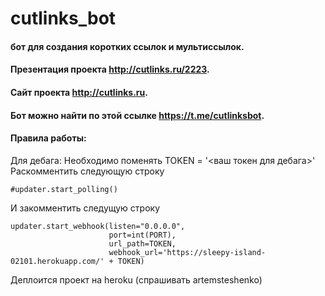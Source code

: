 # cutlinks_bot
#### бот для создания коротких ссылок и мультиссылок. 
#### Презентация проекта http://cutlinks.ru/2223. 
#### Сайт проекта http://cutlinks.ru. 
#### Бот можно найти по этой ссылке https://t.me/cutlinksbot. 
  
#### Правила работы:
Для дебага:
Необходимо поменять TOKEN = '<ваш токен для дебага>' 
Раскомментить следующую строку
```
#updater.start_polling()
```

И закомментить следущую строку
```
updater.start_webhook(listen="0.0.0.0",
                      port=int(PORT),
                      url_path=TOKEN,
                      webhook_url='https://sleepy-island-02101.herokuapp.com/' + TOKEN)
```

Деплоится проект на heroku (спрашивать artemsteshenko)
